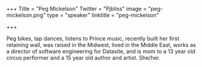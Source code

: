 +++
Title = "Peg Mickelson"
Twitter = "Pjbliss"
image = "peg-mickelson.png"
type = "speaker"
linktitle = "peg-mickelson"

+++

Peg bikes, tap dances, listens to Prince music, recently built her first retaining wall, was raised in the Midwest, lived in the Middle East, works as a director of software engineering for Datasite, and is mom to a 13 year old circus performer and a 15 year old author and artist. She/her.
